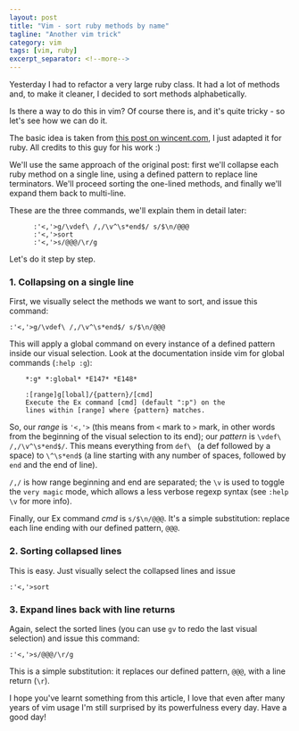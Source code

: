 ```yaml
---
layout: post
title: "Vim - sort ruby methods by name"
tagline: "Another vim trick"
category: vim
tags: [vim, ruby]
excerpt_separator: <!--more-->
---
```


Yesterday I had to refactor a very large ruby class. It had a lot of methods
and, to make it cleaner, I decided to sort methods alphabetically.

Is there a way to do this in vim? Of course there is, and it's quite tricky -
so let's see how we can do it.

The basic idea is taken from
[this post on wincent.com](https://wincent.com/wiki/Sorting_functions_by_name_in_Vim),
I just adapted it for ruby. All credits to this guy for his work :)

We'll use the same approach of the original post: first we'll collapse each
ruby method on a single line, using a defined pattern to replace line terminators.
We'll proceed sorting the one-lined methods, and finally we'll expand them back
to multi-line.

These are the three commands, we'll explain them in detail later:

```vimscript
      :'<,'>g/\vdef\ /,/\v^\s*end$/ s/$\n/@@@
      :'<,'>sort
      :'<,'>s/@@@/\r/g
```

Let's do it step by step.

<!--more-->

### 1. Collapsing on a single line

First, we visually select the methods we want to sort,
and issue this command:

```vimscript
:'<,'>g/\vdef\ /,/\v^\s*end$/ s/$\n/@@@
```

This will apply a global command on every instance of a defined pattern inside
our visual selection. Look at the documentation inside vim for global commands (`:help :g`):

        *:g* *:global* *E147* *E148*

        :[range]g[lobal]/{pattern}/[cmd]
        Execute the Ex command [cmd] (default ":p") on the
        lines within [range] where {pattern} matches.

So, our _range_ is `'<,'>` (this means from `<` mark to `>` mark, in other words
from the beginning of the visual selection to its end); our _pattern_ is
`\vdef\ /,/\v^\s*end$/`. This means everything from `def\ ` (a def followed
by a space) to `\^\s*end$` (a line starting with any number of spaces, followed by `end`
and the end of line).

`/,/` is how range beginning and end are separated; the `\v` is used to toggle the `very magic`
mode, which allows a less verbose regexp syntax (see `:help \v` for more info).

Finally, our Ex command _cmd_ is `s/$\n/@@@`. It's a simple substitution: replace each
line ending with our defined pattern, `@@@`.


### 2. Sorting collapsed lines

This is easy. Just visually select the collapsed lines and issue

```vimscript
:'<,'>sort
```

### 3. Expand lines back with line returns

Again, select the sorted lines (you can use `gv` to redo the last visual selection) and
issue this command:

```vimscript
:'<,'>s/@@@/\r/g
```

This is a simple substitution: it replaces our defined pattern, `@@@`, with a line return (`\r`).

I hope you've learnt something from this article, I love that even after many years of vim usage I'm
still surprised by its powerfulness every day. Have a good day!
